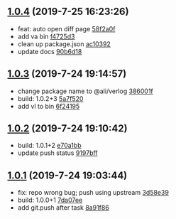 <a name="1.0.4"></a>
## [1.0.4](https://gitlab.alibaba-inc.com/bigdata-node/verlog/compare/1.0.3...1.0.4) (2019-7-25 16:23:26)

- feat: auto open diff page  [58f2a0f](https://gitlab.alibaba-inc.com/bigdata-node/verlog/commit/58f2a0f)
- add va bin  [f4725d3](https://gitlab.alibaba-inc.com/bigdata-node/verlog/commit/f4725d3)
- clean up package.json  [ac10392](https://gitlab.alibaba-inc.com/bigdata-node/verlog/commit/ac10392)
- update docs  [90b6d18](https://gitlab.alibaba-inc.com/bigdata-node/verlog/commit/90b6d18)


<a name="1.0.3"></a>
## [1.0.3](https://gitlab.alibaba-inc.com/bigdata-node/verlog/compare/1.0.2...1.0.3) (2019-7-24 19:14:57)

- change package name to @ali/verlog  [386001f](https://gitlab.alibaba-inc.com/bigdata-node/verlog/commit/386001f)
- build: 1.0.2+3  [5a7f520](https://gitlab.alibaba-inc.com/bigdata-node/verlog/commit/5a7f520)
- add vl to bin  [6f24195](https://gitlab.alibaba-inc.com/bigdata-node/verlog/commit/6f24195)


<a name="1.0.2"></a>
## [1.0.2](https://gitlab.alibaba-inc.com/bigdata-node/verlog/compare/1.0.1...1.0.2) (2019-7-24 19:10:42)

- build: 1.0.1+2  [e70a1bb](https://gitlab.alibaba-inc.com/bigdata-node/verlog/commit/e70a1bb)
- update push status  [9197bff](https://gitlab.alibaba-inc.com/bigdata-node/verlog/commit/9197bff)


<a name="1.0.1"></a>
## [1.0.1](https://gitlab.alibaba-inc.com/bigdata-node/verlog/compare/c32019904faf3172e63d329126e4685ad64ff43b...1.0.1) (2019-7-24 19:03:44)

- fix: repo wrong bug; push using upstream  [3d58e39](https://gitlab.alibaba-inc.com/bigdata-node/verlog/commit/3d58e39)
- build: 1.0.0+1  [7da07ee](https://gitlab.alibaba-inc.com/bigdata-node/verlog/commit/7da07ee)
- add git.push after task  [8a91f86](https://gitlab.alibaba-inc.com/bigdata-node/verlog/commit/8a91f86)


